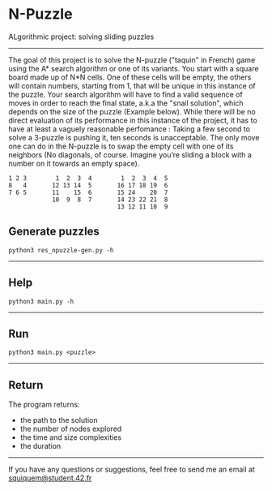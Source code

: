 # N-Puzzle

ALgorithmic project: solving sliding puzzles
____

The goal of this project is to solve the N-puzzle ("taquin" in French) game using the A* search algorithm or one of its variants.
You start with a square board made up of N*N cells. One of these cells will be empty, the others will contain numbers, starting from 1, that will be unique in this instance of the puzzle.
Your search algorithm will have to find a valid sequence of moves in order to reach the final state, a.k.a the "snail solution", which depends on the size of the puzzle (Example below). While there will be no direct evaluation of its performance in this instance of the project, it has to have at least a vaguely reasonable perfomance : Taking a few second to solve a 3-puzzle is pushing it, ten seconds is unacceptable.
The only move one can do in the N-puzzle is to swap the empty cell with one of its neighbors (No diagonals, of course. Imagine you’re sliding a block with a number on it towards an empty space).

	1 2 3		 1  2  3  4		   1  2  3  4  5
	8   4		12 13 14  5		  16 17 18 19  6
	7 6 5		11    15  6		  15 24    20  7
	     		10  9  8  7		  14 23 22 21  8
	     		           		  13 12 11 10  9

## Generate puzzles

	python3 res_npuzzle-gen.py -h
____

## Help

	python3 main.py -h
____

## Run

	python3 main.py <puzzle>
____

## Return

The program returns:
- the path to the solution
- the number of nodes explored
- the time and size complexities
- the duration
____

If you have any questions or suggestions, feel free to send me an email at squiquem@student.42.fr
